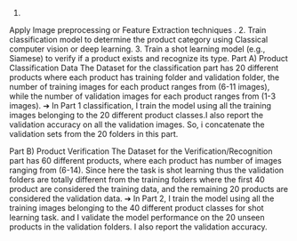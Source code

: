 1.
Apply Image preprocessing or Feature Extraction techniques .
2.
Train classification model to determine the product category using Classical computer vision or deep learning.
3.
Train a shot learning model (e.g., Siamese) to verify if a product exists and recognize its type.
Part A) Product Classification Data
The Dataset for the classification part has 20 different products where each product has training folder and validation folder, the number of training images for each product ranges from (6-11 images), while the number of validation images for each product ranges from (1-3 images).
➔
In Part 1 classification,
  I train the model using all the training images belonging to the 20 different product classes.I also report the validation accuracy on all the validation images. So, i concatenate the validation sets from the 20 folders in this part.
  
Part B) Product Verification
    The Dataset for the Verification/Recognition part has 60 different products, where each product has number of images ranging from (6-14). Since here the task is shot learning thus the validation folders are totally different from the training folders where the first 40 product are considered the training data, and the remaining 20 products are considered the validation data.
➔
In Part 2, I train the model using all the training images belonging to the 40 different product classes for  shot learning task. and I validate the model performance on the 20 unseen products in the validation folders. I also report the validation accuracy.
